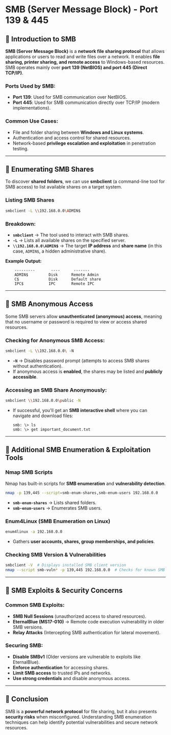 # SMB (Server Message Block) - Port 139 & 445

## 🔹 Introduction to SMB
**SMB (Server Message Block)** is a **network file sharing protocol** that allows applications or users to read and write files over a network. It enables **file sharing, printer sharing, and remote access** to Windows-based resources. SMB operates mainly over **port 139 (NetBIOS) and port 445 (Direct TCP/IP)**.

### **Ports Used by SMB:**
- **Port 139**: Used for SMB communication over NetBIOS.
- **Port 445**: Used for SMB communication directly over TCP/IP (modern implementations).

### **Common Use Cases:**
- File and folder sharing between **Windows and Linux systems**.
- Authentication and access control for shared resources.
- Network-based **privilege escalation and exploitation** in penetration testing.

---

## 🔹 Enumerating SMB Shares
To discover **shared folders**, we can use **smbclient** (a command-line tool for SMB access) to list available shares on a target system.

### **Listing SMB Shares**
```bash
smbclient -L \\192.168.0.0\ADMIN$
```
### **Breakdown:**
- **`smbclient`** → The tool used to interact with SMB shares.
- **`-L`** → Lists all available shares on the specified server.
- **`\\192.168.0.0\ADMIN$`** → The target **IP address** and **share name** (in this case, `ADMIN$`, a hidden administrative share).

**Example Output:**
```	Sharename       Type      Comment
	---------       ----      -------
	ADMIN$         Disk      Remote Admin
	C$             Disk      Default share
	IPC$           IPC       Remote IPC
```

---

## 🔹 SMB Anonymous Access
Some SMB servers allow **unauthenticated (anonymous) access**, meaning that no username or password is required to view or access shared resources.

### **Checking for Anonymous SMB Access:**
```bash
smbclient -L \\192.168.0.0\ -N
```
- **`-N`** → Disables password prompt (attempts to access SMB shares without authentication).
- If anonymous access is **enabled**, the shares may be listed and **publicly accessible**.

### **Accessing an SMB Share Anonymously:**
```bash
smbclient \\192.168.0.0\public -N
```
- If successful, you'll get an **SMB interactive shell** where you can navigate and download files:
  ```
  smb: \> ls
  smb: \> get important_document.txt
  ```

---

## 🔹 Additional SMB Enumeration & Exploitation Tools
### **Nmap SMB Scripts**
Nmap has built-in scripts for **SMB enumeration** and **vulnerability detection**.
```bash
nmap -p 139,445 --script=smb-enum-shares,smb-enum-users 192.168.0.0
```
- **`smb-enum-shares`** → Lists shared folders.
- **`smb-enum-users`** → Enumerates SMB users.

### **Enum4Linux (SMB Enumeration on Linux)**
```bash
enum4linux -a 192.168.0.0
```
- Gathers **user accounts, shares, group memberships, and policies**.

### **Checking SMB Version & Vulnerabilities**
```bash
smbclient -V  # Displays installed SMB client version
nmap --script smb-vuln* -p 139,445 192.168.0.0  # Checks for known SMB vulnerabilities
```

---

## 🔹 SMB Exploits & Security Concerns
### **Common SMB Exploits:**
- **SMB Null Sessions** (unauthorized access to shared resources).
- **EternalBlue (MS17-010)** → Remote code execution vulnerability in older SMB versions.
- **Relay Attacks** (Intercepting SMB authentication for lateral movement).

### **Securing SMB:**
- **Disable SMBv1** (Older versions are vulnerable to exploits like EternalBlue).
- **Enforce authentication** for accessing shares.
- **Limit SMB access** to trusted IPs and networks.
- **Use strong credentials** and disable anonymous access.

---

## 🔹 Conclusion
SMB is a **powerful network protocol** for file sharing, but it also presents **security risks** when misconfigured. Understanding SMB enumeration techniques can help identify potential vulnerabilities and secure network resources.


